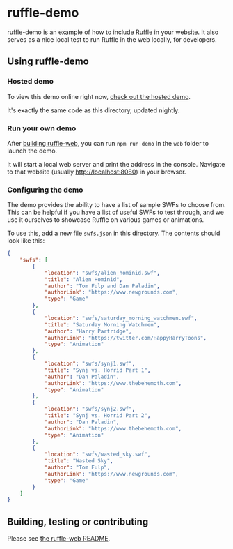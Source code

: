 # ruffle-demo

ruffle-demo is an example of how to include Ruffle in your website.
It also serves as a nice local test to run Ruffle in the web locally, for developers.

## Using ruffle-demo

### Hosted demo

To view this demo online right now, [check out the hosted demo](https://ruffle.rs/demo).

It's exactly the same code as this directory, updated nightly.

### Run your own demo

After [building ruffle-web](../../README.md#building-from-source),
you can run `npm run demo` in the `web` folder to launch the demo.

It will start a local web server and print the address in the console.
Navigate to that website (usually [http://localhost:8080](http://localhost:8080)) in your browser.

### Configuring the demo

The demo provides the ability to have a list of sample SWFs to choose from.
This can be helpful if you have a list of useful SWFs to test through, and we use it ourselves
to showcase Ruffle on various games or animations.

To use this, add a new file `swfs.json` in this directory. The contents should look like this:

```json
{
    "swfs": [
        {
            "location": "swfs/alien_hominid.swf",
            "title": "Alien Hominid",
            "author": "Tom Fulp and Dan Paladin",
            "authorLink": "https://www.newgrounds.com",
            "type": "Game"
        },
        {
            "location": "swfs/saturday_morning_watchmen.swf",
            "title": "Saturday Morning Watchmen",
            "author": "Harry Partridge",
            "authorLink": "https://twitter.com/HappyHarryToons",
            "type": "Animation"
        },
        {
            "location": "swfs/synj1.swf",
            "title": "Synj vs. Horrid Part 1",
            "author": "Dan Paladin",
            "authorLink": "https://www.thebehemoth.com",
            "type": "Animation"
        },
        {
            "location": "swfs/synj2.swf",
            "title": "Synj vs. Horrid Part 2",
            "author": "Dan Paladin",
            "authorLink": "https://www.thebehemoth.com",
            "type": "Animation"
        },
        {
            "location": "swfs/wasted_sky.swf",
            "title": "Wasted Sky",
            "author": "Tom Fulp",
            "authorLink": "https://www.newgrounds.com",
            "type": "Game"
        }
    ]
}
```

## Building, testing or contributing

Please see [the ruffle-web README](../../README.md).
